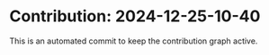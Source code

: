 # Contribution: 2024-12-25-10-40
This is an automated commit to keep the contribution graph active.
